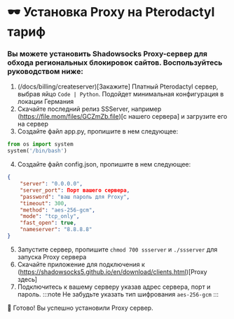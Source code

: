 # 🕶 Установка Proxy на Pterodactyl тариф

### Вы можете установить Shadowsocks Proxy-сервер для обхода региональных блокировок сайтов. Воспользуйтесь руководством ниже:
1. (/docs/billing/createserver)[Закажите] Платный Pterodactyl сервер, выбрав яйцо `Code | Python`. Подойдет минимальная конфигурация в локации Германия
2. Скачайте последний релиз SSServer, например (https://file.mom/files/GCZmZb.file)[с нашего сервера] и загрузите его на сервер
3. Создайте файл app.py, пропишите в нем следующее:
```python
from os import system
system('/bin/bash')
```
4. Создайте файл config.json, пропишите в нем следующее:
```json
{
    "server": "0.0.0.0",
    "server_port": Порт вашего сервера,
    "password": "ваш пароль для Proxy",
    "timeout": 300,
    "method": "aes-256-gcm",
    "mode": "tcp_only",
    "fast_open": true,
    "nameserver": "8.8.8.8"
}
```
5. Запустите сервер, пропишите `chmod 700 ssserver` и `./ssserver` для запуска Proxy сервера
6. Скачайте приложение для подключения к (https://shadowsocks5.github.io/en/download/clients.html)[Proxy здесь]
7. Подключитесь к вашему серверу указав адрес сервера, порт и пароль.
:::note
Не забудьте указать тип шифрования `aes-256-gcm`
:::

🎉 Готово! Вы успешно установили Proxy сервер.